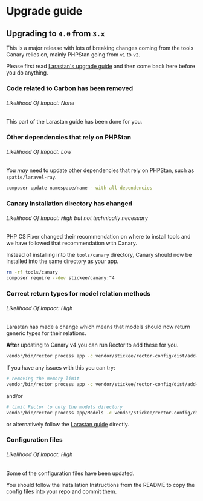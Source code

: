 # Upgrade guide

## Upgrading to `4.0` from `3.x`

This is a major release with lots of breaking changes coming from the tools Canary relies on, mainly PHPStan going from `v1` to `v2`.

Please first read [Larastan's upgrade guide](https://github.com/larastan/larastan/blob/3.x/UPGRADE.md) and then come back here before you do anything.

### Code related to Carbon has been removed
######  Likelihood Of Impact: None

This part of the Larastan guide has been done for you.

### Other dependencies that rely on PHPStan
######  Likelihood Of Impact: Low

You _may_ need to update other dependencies that rely on PHPStan, such as `spatie/laravel-ray`.

```sh
composer update namespace/name --with-all-dependencies
```

### Canary installation directory has changed
######  Likelihood Of Impact: High but not technically necessary

PHP CS Fixer changed their recommendation on where to install tools and we have followed that recommendation with Canary.

Instead of installing into the `tools/canary` directory, Canary should now be installed into the same directory as your app.

```sh
rm -rf tools/canary
composer require --dev stickee/canary:^4
```

### Correct return types for model relation methods
######  Likelihood Of Impact: High

Larastan has made a change which means that models should now return generic types for their relations.

**After** updating to Canary v4 you can run Rector to add these for you.

```sh
vendor/bin/rector process app -c vendor/stickee/rector-config/dist/add-generic-return-type-to-relations.php
```

If you have any issues with this you can try:

```sh
# removing the memory limit
vendor/bin/rector process app -c vendor/stickee/rector-config/dist/add-generic-return-type-to-relations.php --memory-limit=-1
```
and/or 

```sh
# limit Rector to only the models directory
vendor/bin/rector process app/Models -c vendor/stickee/rector-config/dist/add-generic-return-type-to-relations.php
```

or alternatively follow the [Larastan guide](https://github.com/larastan/larastan/blob/3.x/UPGRADE.md#correct-return-types-for-model-relation-methods) directly.

### Configuration files
######  Likelihood Of Impact: High

Some of the configuration files have been updated.

You should follow the Installation Instructions from the README to copy the config files into your repo and commit them.
